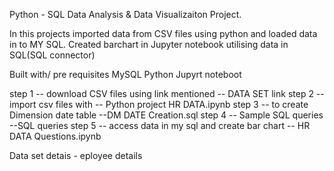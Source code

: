 Python - SQL Data Analysis & Data Visualizaiton Project.

In this projects imported data from CSV files using python and loaded data in to MY SQL.
Created barchart in Jupyter notebook utilising data in SQL(SQL connector)

Built with/ pre requisites
MySQL
Python
Jupyrt noteboot

step 1 -- download CSV files using link mentioned  -- DATA SET link
step 2 -- import csv files with -- Python project HR DATA.ipynb
step 3 -- to create Dimension date table --DM DATE Creation.sql
step 4 -- Sample SQL queries --SQL queries 
step 5 -- access data in my sql and create bar chart -- HR DATA Questions.ipynb

Data set detais - eployee details 
